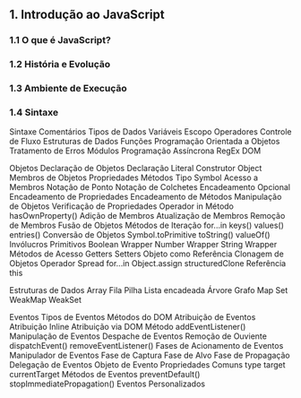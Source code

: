 ## 1. Introdução ao JavaScript
### 1.1 O que é JavaScript?
### 1.2 História e Evolução
### 1.3 Ambiente de Execução
### 1.4 Sintaxe




Sintaxe
Comentários
Tipos de Dados
Variáveis
Escopo
Operadores
Controle de Fluxo
Estruturas de Dados
Funções
Programação Orientada a Objetos
Tratamento de Erros
Módulos
Programação Assíncrona
RegEx
DOM

Objetos
  Declaração de Objetos
    Declaração Literal
    Construtor Object
  Membros de Objetos
    Propriedades
    Métodos
  Tipo Symbol
  Acesso a Membros
    Notação de Ponto
    Notação de Colchetes
    Encadeamento Opcional
      Encadeamento de Propriedades
      Encadeamento de Métodos
  Manipulação de Objetos
    Verificação de Propriedades
      Operador in
      Método hasOwnProperty()
    Adição de Membros
    Atualização de Membros
    Remoção de Membros
    Fusão de Objetos
  Métodos de Iteração
    for...in
    keys()
    values()
    entries()
  Conversão de Objetos
    Symbol.toPrimitive
    toString()
    valueOf()
  Invólucros Primitivos
    Boolean Wrapper
    Number Wrapper
    String Wrapper
  Métodos de Acesso
    Getters
    Setters
  Objeto como Referência
  Clonagem de Objetos
    Operador Spread
    for...in
    Object.assign
    structuredClone
  Referência this

Estruturas de Dados
  Array
  Fila
  Pilha
  Lista encadeada
  Árvore
  Grafo
  Map
  Set
  WeakMap
  WeakSet

Eventos
  Tipos de Eventos
  Métodos do DOM
  Atribuição de Eventos
    Atribuição Inline
    Atribuição via DOM
    Método addEventListener()
  Manipulação de Eventos
    Despache de Eventos
    Remoção de Ouviente
    dispatchEvent()
    removeEventListener()
  Fases de Acionamento de Eventos
    Manipulador de Eventos
    Fase de Captura
    Fase de Alvo
    Fase de Propagação
  Delegação de Eventos
  Objeto de Evento
    Propriedades Comuns
      type
      target
      currentTarget
    Métodos de Eventos
      preventDefault()
      stopImmediatePropagation()
    Eventos Personalizados
